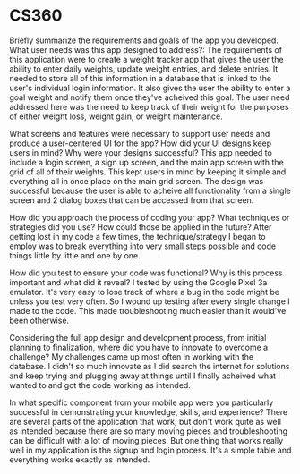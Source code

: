 # CS360

Briefly summarize the requirements and goals of the app you developed. What user needs was this app designed to address?: The requirements of this application were to create a weight tracker app that gives the user the ability to enter daily weights, update weight entries, and delete entries. It needed to store all of this information in a database that is linked to the user's individual login information. It also gives the user the ability to enter a goal weight and notify them once they've acheived this goal. The user need addressed here was the need to keep track of their weight for the purposes of either weight loss, weight gain, or weight maintenance.

What screens and features were necessary to support user needs and produce a user-centered UI for the app? How did your UI designs keep users in mind? Why were your designs successful? This app needed to include a login screen, a sign up screen, and the main app screen with the grid of all of their weights. This kept users in mind by keeping it simple and everything all in once place on the main grid screen. The design was successful because the user is able to acheive all functionality from a single screen and 2 dialog boxes that can be accessed from that screen.

How did you approach the process of coding your app? What techniques or strategies did you use? How could those be applied in the future? After getting lost in my code a few times, the technique/strategy I began to employ was to break everything into very small steps possible and code things little by little and one by one.

How did you test to ensure your code was functional? Why is this process important and what did it reveal? I tested by using the Google Pixel 3a emulator. It's very easy to lose track of where a bug in the code might be unless you test very often. So I wound up testing after every single change I made to the code. This made troubleshooting much easier than it would've been otherwise.

Considering the full app design and development process, from initial planning to finalization, where did you have to innovate to overcome a challenge? My challenges came up most often in working with the database. I didn't so much innovate as I did search the internet for solutions and keep trying and plugging away at things until I finally acheived what I wanted to and got the code working as intended.

In what specific component from your mobile app were you particularly successful in demonstrating your knowledge, skills, and experience? There are several parts of the application that work, but don't work quite as well as intended because there are so many moving pieces and troubleshooting can be difficult with a lot of moving pieces. But one thing that works really well in my application is the signup and login process. It's a simple table and everything works exactly as intended.
